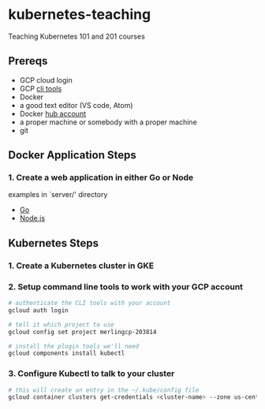 # kubernetes-teaching
Teaching Kubernetes 101 and 201 courses

## Prereqs
- GCP cloud login
- GCP [cli tools](https://cloud.google.com/sdk/) 
- Docker
- a good text editor (VS code, Atom)
- Docker [hub account](https://hub.docker.com)
- a proper machine or somebody with a proper machine
- git

## Docker Application Steps

### 1. Create a web application in either Go or Node

examples in `server/' directory
- [Go](server/main.go)
- [Node.js](server/index.js)

<!-- ### 2. Publish Container to Docker Hubz -->

## Kubernetes Steps

### 1. Create a Kubernetes cluster in GKE

### 2. Setup command line tools to work with your GCP account

```bash
# authenticate the CLI tools with your account
gcloud auth login

# tell it which project to use
gcloud config set project merlingcp-203814

# install the plugin tools we'll need
gcloud components install kubectl
```

### 3. Configure Kubectl to talk to your cluster

```bash
# this will create an entry in the ~/.kube/config file
gcloud container clusters get-credentials <cluster-name> --zone us-central1-a --project merlingcp-203814

```
